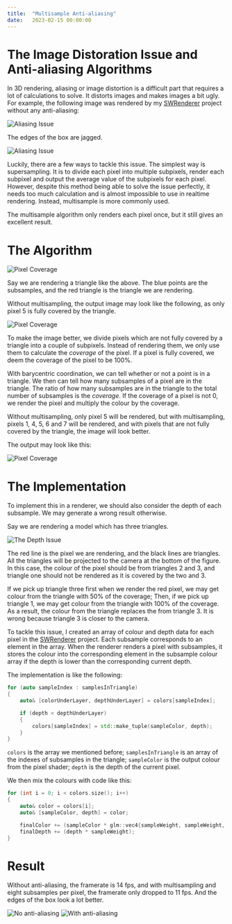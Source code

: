 ```yaml
---
title:  "Multisample Anti-aliasing"
date:   2023-02-15 00:00:00
---
```


# The Image Distoration Issue and Anti-aliasing Algorithms

In 3D rendering, aliasing or image distortion is a difficult part that requires a lot of calculations to solve. It distorts images and makes images a bit ugly. For example, the following image was rendered by my [SWRenderer](https://github.com/a1q123456/SWRenderer) project without any anti-aliasing:

![Aliasing Issue](/images/0-multisample.md/aliasing.png)

The edges of the box are jagged.

![Aliasing Issue](/images/0-multisample.md/aliasing-2.png)

Luckily, there are a few ways to tackle this issue. The simplest way is supersampling. It is to divide each pixel into multiple subpixels, render each subpixel and output the average value of the subpixels for each pixel. However, despite this method being able to solve the issue perfectly, it needs too much calculation and is almost impossible to use in realtime rendering. Instead, multisample is more commonly used. 

The multisample algorithm only renders each pixel once, but it still gives an excellent result.

# The Algorithm

![Pixel Coverage](/images/0-multisample.md/pixel-coverage.png)

Say we are rendering a triangle like the above. The blue points are the subsamples, and the red triangle is the triangle we are rendering. 

Without multisampling, the output image may look like the following, as only pixel 5 is fully covered by the triangle.

![Pixel Coverage](/images/0-multisample.md/aliased.png)

To make the image better, we divide pixels which are not fully covered by a triangle into a couple of subpixels. Instead of rendering them, we only use them to calculate the *coverage* of the pixel. If a pixel is fully covered, we deem the coverage of the pixel to be 100%.

With barycentric coordination, we can tell whether or not a point is in a triangle. We then can tell how many subsamples of a pixel are in the triangle. The ratio of how many subsamples are in the triangle to the total number of subsamples is the *coverage*. If the coverage of a pixel is not 0, we render the pixel and multiply the colour by the coverage.

Without multisampling, only pixel 5 will be rendered, but with multisampling, pixels 1, 4, 5, 6 and 7 will be rendered, and with pixels that are not fully covered by the triangle, the image will look better.

The output may look like this:

![Pixel Coverage](/images/0-multisample.md/anti-aliased.png)

# The Implementation

To implement this in a renderer, we should also consider the depth of each subsample. We may generate a wrong result otherwise.

Say we are rendering a model which has three triangles. 

![The Depth Issue](/images/0-multisample.md/depth.png)

The red line is the pixel we are rendering, and the black lines are triangles. All the triangles will be projected to the camera at the bottom of the figure. In this case, the colour of the pixel should be from triangles 2 and 3, and triangle one should not be rendered as it is covered by the two and 3. 

If we pick up triangle three first when we render the red pixel, we may get colour from the triangle with 50% of the coverage; Then, if we pick up triangle 1, we may get colour from the triangle with 100% of the coverage. As a result, the colour from the triangle replaces the from triangle 3. It is wrong because triangle 3 is closer to the camera.

To tackle this issue, I created an array of colour and depth data for each pixel in the [SWRenderer](https://github.com/a1q123456/SWRenderer) project. Each subsample corresponds to an element in the array. When the renderer renders a pixel with subsamples, it stores the colour into the corresponding element in the subsample colour array if the depth is lower than the corresponding current depth.

The implementation is like the following:
```c++
for (auto sampleIndex : samplesInTriangle)
{
    auto& [colorUnderLayer, depthUnderLayer] = colors[sampleIndex];

    if (depth < depthUnderLayer)
    {
        colors[sampleIndex] = std::make_tuple(sampleColor, depth);
    }
}
```
`colors` is the array we mentioned before; `samplesInTriangle` is an array of the indexes of subsamples in the triangle; `sampleColor` is the output colour from the pixel shader; `depth` is the depth of the current pixel.

We then mix the colours with code like this:
```c++
for (int i = 0; i < colors.size(); i++)
{
    auto& color = colors[i];
    auto& [sampleColor, depth] = color;

    finalColor += (sampleColor * glm::vec4{sampleWeight, sampleWeight, sampleWeight, sampleCoverage});
    finalDepth += (depth * sampleWeight);
}
```

# Result

Without anti-aliasing, the framerate is 14 fps, and with multisampling and eight subsamples per pixel, the framerate only dropped to 11 fps. And the edges of the box look a lot better.

![No anti-aliasing](/images/0-multisample.md/result-1.png)
![With anti-aliasing](/images/0-multisample.md/result-2.png)

